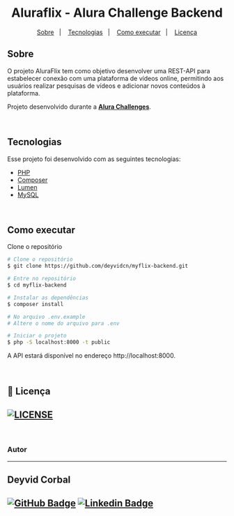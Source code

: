 <h1 align="center">
    Aluraflix - Alura Challenge Backend
</h1>


<p align="center">
  <a href="#-sobre">Sobre</a>&nbsp;&nbsp;&nbsp;|&nbsp;&nbsp;&nbsp;
  <a href="#-tecnologias">Tecnologias</a>&nbsp;&nbsp;&nbsp;|&nbsp;&nbsp;&nbsp;
  <a href="#-como-executar">Como executar</a>&nbsp;&nbsp;&nbsp;|&nbsp;&nbsp;&nbsp;
  <a href="#-licença">Licença</a>
</p>

##  Sobre

O projeto AluraFlix tem como objetivo desenvolver uma REST-API para estabelecer conexão com uma plataforma de vídeos online, permitindo aos usuários realizar pesquisas de vídeos e adicionar novos conteúdos à plataforma.

Projeto desenvolvido durante a **[Alura Challenges](https://www.alura.com.br/challenges/back-end)**.

<br/>

##  Tecnologias

Esse projeto foi desenvolvido com as seguintes tecnologias:

- [PHP](https://www.php.net/)
- [Composer](https://getcomposer.org/)
- [Lumen](https://lumen.laravel.com/)
- [MySQL](https://www.mysql.com/)


<br/>

## Como executar

Clone o repositório

```bash
# Clone o repositório
$ git clone https://github.com/deyvidcn/myflix-backend.git

# Entre no repositório
$ cd myflix-backend

# Instalar as dependências
$ composer install

# No arquivo .env.example
# Altere o nome do arquivo para .env

# Iniciar o projeto
$ php -S localhost:8000 -t public
```

A API estará disponível no endereço http://localhost:8000.

<br/>

## 📝 Licença

[![LICENSE](https://img.shields.io/bower/l/mi)](https://mit-license.org/) 
---

<br/>

### Autor

---

## Deyvid Corbal

## [![GitHub Badge](https://img.shields.io/badge/-/deyvidcn-black?style=flat&logo=Github&logoColor=white&link=https://github.com/deyvidcn/)](https://github.com/deyvidcn/) [![Linkedin Badge](https://img.shields.io/badge/-/deyvidcorbal-blue?style=flat-square&logo=Linkedin&logoColor=white&link=https://www.linkedin.com/in/deyvidcorbal/)](https://www.linkedin.com/in/deyvidcorbal/)



